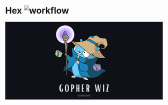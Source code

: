 # Hex ![workflow](https://github.com/ssengalanto/hex/actions/workflows/ci.yaml/badge.svg)
![Gopher Wiz](./assets/ssengalanto-gopher-wiz.png)
